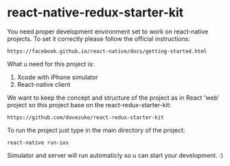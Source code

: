 # react-native-redux-starter-kit

You need proper development environment set to work on react-native projects. To set it correctly please follow the official instructions:
```
https://facebook.github.io/react-native/docs/getting-started.html
```

What u need for this project is:
1) Xcode with iPhone simulator
2) React-native client

We want to keep the concept and structure of the project as in React 'web' project so this project base on the react-redux-starter-kit:
```
https://github.com/davezuko/react-redux-starter-kit
```


To run the project just type in the main directory of the project:
```
react-native run-ios
```

Simulator and server will run automaticly so u can start your development. :)
